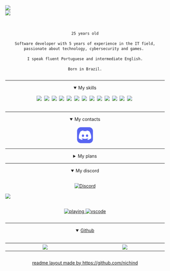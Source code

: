 <!-- HEY! You are free to use this layout, and i would be wery happy if you keep "readme layout made by https://github.com/nichind" in it ^_^ -->

<div align="center" class="head-me" style="display: flex; flex-flow: column wrap;">
	<img src="https://api.statusbadges.me/badge/status/216218721465794560"/> 
	<img src="https://api.statusbadges.me/badge/vscode/216218721465794560"/> 
	<br>
	<br>
 
	25 years old

	Software developer with 5 years of experience in the IT field, passionate about technology, cybersecurity and games. 
	
	I speak fluent Portuguese and intermediate English.

	Born in Brazil.

</div>

----

<div align="center" class="skills" style="display: flex; flex-flow: column wrap">
	<details open>
	<summary>My skills</summary><br>
		<img src="https://cdn.jsdelivr.net/gh/devicons/devicon@latest/icons/arduino/arduino-original.svg" width="50"/><a>&nbsp;</a>
		<img src="https://cdn.jsdelivr.net/gh/devicons/devicon@latest/icons/bootstrap/bootstrap-original.svg" width="50"/><a>&nbsp;</a>
		<img src="https://cdn.jsdelivr.net/gh/devicons/devicon@latest/icons/c/c-original.svg" width="50"/><a>&nbsp;</a>
		<img src="https://cdn.jsdelivr.net/gh/devicons/devicon@latest/icons/csharp/csharp-original.svg" width="50"/><a>&nbsp;</a>
		<img src="https://cdn.jsdelivr.net/gh/devicons/devicon@latest/icons/dot-net/dot-net-original-wordmark.svg" width="50"/><a>&nbsp;</a>
		<img src="https://cdn.jsdelivr.net/gh/devicons/devicon@latest/icons/git/git-original-wordmark.svg" width="50"/><a>&nbsp;</a>
		<img src="https://cdn.jsdelivr.net/gh/devicons/devicon@latest/icons/html5/html5-original-wordmark.svg" width="50"/><a>&nbsp;</a>
		<img src="https://cdn.jsdelivr.net/gh/devicons/devicon@latest/icons/javascript/javascript-original.svg" width="50"/><a>&nbsp;</a>
		<img src="https://cdn.jsdelivr.net/gh/devicons/devicon@latest/icons/jquery/jquery-original-wordmark.svg" width="50"/><a>&nbsp;</a>
		<img src="https://cdn.jsdelivr.net/gh/devicons/devicon@latest/icons/json/json-original.svg" width="50"/><a>&nbsp;</a>
		<img src="https://cdn.jsdelivr.net/gh/devicons/devicon@latest/icons/mysql/mysql-original-wordmark.svg" width="50"/><a>&nbsp;</a>
		<img src="https://cdn.jsdelivr.net/gh/devicons/devicon@latest/icons/python/python-original.svg" width="50"/><a>&nbsp;</a>
		<img src="https://cdn.jsdelivr.net/gh/devicons/devicon@latest/icons/xamarin/xamarin-original.svg" width="50"/><a>&nbsp;</a>
	<br><br>
</div>

----

<div align="center" class="contacts" style="display: flex; flex-flow: column wrap;">
	<details open>
	<summary>My contacts</summary><br>
 	<a href="https://discord.gg/nichind"><img src="https://raw.githubusercontent.com/tandpfun/skill-icons/de91fca307a83d75fc5b1f6ce24540454acead41/icons/Discord.svg" width="50"/></a>
	</details>	
</div>

----

<div align="center" class="todo" style="display: flex; flex-flow: column">
<details>
<summary>My plans</summary><br>
<div style="flex-direction: column; justify-content: center; align-items: flex-start;"> 
	
- [ ] Create my own AI
- [ ] Create anime quiz gaming website
- [ ] Create a hacker themed gaming website
- [ ] Move to ???
- [ ] Publish game to Steam
- [ ] Learn to draw anime
- [ ] Learn Japanese
</div>
</details>
</div>

----

<div align="center" class="projects" style="display: flex; flex-flow: column wrap;">
<details open>
<summary>My discord</summary>
<br>

[![Discord](https://img.shields.io/discord/744996209806278708?color=3f48cc&label=My+Discord+server&logo=discord&logoColor=white)](https://discord.gg/xknNQTebdS)
<br>
<div style="display: flex; flex-direction: row;">
  <a align="center" href="https://discord.com/users/216218721465794560">
    <img align="center" src="https://lanyard-profile-readme.vercel.app/api/216218721465794560?theme=dark&animated=true&hideDiscrim=true&borderRadius=30px&hideStatus=true"
      </a>
</div>  
<br>

![playing](https://api.statusbadges.me/badge/playing/216218721465794560) 
![vscode](https://api.statusbadges.me/badge/vscode/216218721465794560) 

</details>

----

<div align="center" class="todo" style="display: flex; flex-flow: column">
<details open>
<summary>Github</summary><br>
<table align="center">
	<tr>
		<td width="1200px">
        <img align="center" src="https://github-readme-stats.vercel.app/api?username=zerodayrx&theme=midnight-purple&show_icons=true&bg_color=0D1117&hide_border=true&count_private=true" draggable="false">
		</td>
		<td width="1200px">
        <img align="center" src="https://github-readme-stats.vercel.app/api/top-langs/?username=zerodayrx&theme=midnight-purple&layout=compact&bg_color=0D1117&hide_border=true" draggable="false">
		</td>
	</tr>
</table>
</details>

readme layout made by <a href="https://github.com/nichind">https://github.com/nichind</a>
